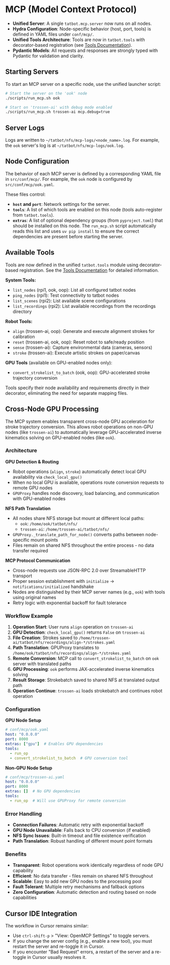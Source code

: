 # MCP (Model Context Protocol)

- **Unified Server**: A single `tatbot.mcp.server` now runs on all nodes.
- **Hydra Configuration**: Node-specific behavior (host, port, tools) is defined in YAML files under `conf/mcp/`.
- **Unified Tools Architecture**: Tools are now in `tatbot.tools` with decorator-based registration (see [Tools Documentation](tools.md)).
- **Pydantic Models**: All requests and responses are strongly typed with Pydantic for validation and clarity.

## Starting Servers
To start an MCP server on a specific node, use the unified launcher script:
```bash
# Start the server on the 'ook' node
./scripts/run_mcp.sh ook

# Start on 'trossen-ai' with debug mode enabled
./scripts/run_mcp.sh trossen-ai mcp.debug=true
```

## Server Logs
Logs are written to `~/tatbot/nfs/mcp-logs/<node_name>.log`. For example, the `ook` server's log is at `~/tatbot/nfs/mcp-logs/ook.log`.

## Node Configuration
The behavior of each MCP server is defined by a corresponding YAML file in `src/conf/mcp/`. For example, the `ook` node is configured by `src/conf/mcp/ook.yaml`.

These files control:
- **`host` and `port`**: Network settings for the server.
- **`tools`**: A list of which tools are enabled on this node (tools auto-register from `tatbot.tools`).
- **`extras`**: A list of optional dependency groups (from `pyproject.toml`) that should be installed on this node. The `run_mcp.sh` script automatically reads this list and uses `uv pip install` to ensure the correct dependencies are present before starting the server.

## Available Tools

Tools are now defined in the unified `tatbot.tools` module using decorator-based registration. See the [Tools Documentation](tools.md) for detailed information.

**System Tools:**
- `list_nodes` (rpi1, ook, oop): List all configured tatbot nodes
- `ping_nodes` (rpi1): Test connectivity to tatbot nodes  
- `list_scenes` (rpi2): List available scene configurations
- `list_recordings` (rpi2): List available recordings from the recordings directory

**Robot Tools:**
- `align` (trossen-ai, oop): Generate and execute alignment strokes for calibration
- `reset` (trossen-ai, ook, oop): Reset robot to safe/ready position
- `sense` (trossen-ai): Capture environmental data (cameras, sensors)
- `stroke` (trossen-ai): Execute artistic strokes on paper/canvas

**GPU Tools** (available on GPU-enabled nodes only):
- `convert_strokelist_to_batch` (ook, oop): GPU-accelerated stroke trajectory conversion

Tools specify their node availability and requirements directly in their decorator, eliminating the need for separate mapping files.

## Cross-Node GPU Processing

The MCP system enables transparent cross-node GPU acceleration for stroke trajectory conversion. This allows robot operations on non-GPU nodes (like `trossen-ai`) to automatically leverage GPU-accelerated inverse kinematics solving on GPU-enabled nodes (like `ook`).

### Architecture

**GPU Detection & Routing**
- Robot operations (`align`, `stroke`) automatically detect local GPU availability via `check_local_gpu()`
- When no local GPU is available, operations route conversion requests to remote GPU nodes
- `GPUProxy` handles node discovery, load balancing, and communication with GPU-enabled nodes

**NFS Path Translation**
- All nodes share NFS storage but mount at different local paths:
  - `ook`: `/home/ook/tatbot/nfs/`
  - `trossen-ai`: `/home/trossen-ai/tatbot/nfs/`
- `GPUProxy._translate_path_for_node()` converts paths between node-specific mount points
- Files remain on shared NFS throughout the entire process - no data transfer required

**MCP Protocol Communication**
- Cross-node requests use JSON-RPC 2.0 over StreamableHTTP transport
- Proper session establishment with `initialize` → `notifications/initialized` handshake
- Nodes are distinguished by their MCP server names (e.g., `ook`) with tools using original names
- Retry logic with exponential backoff for fault tolerance

### Workflow Example

1. **Operation Start**: User runs `align` operation on `trossen-ai`
2. **GPU Detection**: `check_local_gpu()` returns `False` on `trossen-ai`
3. **File Creation**: Strokes saved to `/home/trossen-ai/tatbot/nfs/recordings/align-*/strokes.yaml`
4. **Path Translation**: GPUProxy translates to `/home/ook/tatbot/nfs/recordings/align-*/strokes.yaml`
5. **Remote Conversion**: MCP call to `convert_strokelist_to_batch` on `ook` server with translated paths
6. **GPU Processing**: `ook` performs JAX-accelerated inverse kinematics solving
7. **Result Storage**: Strokebatch saved to shared NFS at translated output path
8. **Operation Continue**: `trossen-ai` loads strokebatch and continues robot operation

### Configuration

**GPU Node Setup**
```yaml
# conf/mcp/ook.yaml
host: "0.0.0.0"
port: 8000
extras: ["gpu"]  # Enables GPU dependencies
tools:
  - run_op
  - convert_strokelist_to_batch  # GPU conversion tool
```

**Non-GPU Node Setup**
```yaml  
# conf/mcp/trossen-ai.yaml
host: "0.0.0.0"
port: 8000
extras: []  # No GPU dependencies
tools:
  - run_op  # Will use GPUProxy for remote conversion
```

### Error Handling

- **Connection Failures**: Automatic retry with exponential backoff
- **GPU Node Unavailable**: Falls back to CPU conversion (if enabled)
- **NFS Sync Issues**: Built-in timeout and file existence verification
- **Path Translation**: Robust handling of different mount point formats

### Benefits

- **Transparent**: Robot operations work identically regardless of node GPU capability
- **Efficient**: No data transfer - files remain on shared NFS throughout
- **Scalable**: Easy to add new GPU nodes to the processing pool
- **Fault Tolerant**: Multiple retry mechanisms and fallback options
- **Zero Configuration**: Automatic detection and routing based on node capabilities

## Cursor IDE Integration
The workflow in Cursor remains similar:
- Use `ctrl-shift-p` > "View: OpenMCP Settings" to toggle servers.
- If you change the server config (e.g., enable a new tool), you must restart the server and re-toggle it in Cursor.
- If you encounter "Bad Request" errors, a restart of the server and a re-toggle in Cursor usually resolves it.
